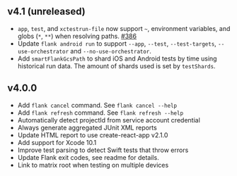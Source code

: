 ## v4.1 (unreleased)
- `app`, `test`, and `xctestrun-file` now support `~`, environment variables, and globs (`*`, `**`) when resolving paths. [#386](https://github.com/TestArmada/flank/pull/386)
- Update `flank android run` to support `--app`, `--test`, `--test-targets`, `--use-orchestrator` and `--no-use-orchestrator`.
- Add `smartFlankGcsPath` to shard iOS and Android tests by time using historical run data. The amount of shards used is set by `testShards`.

## v4.0.0

- Add `flank cancel` command. See `flank cancel --help`
- Add `flank refresh` command. See `flank refresh --help`
- Automatically detect projectId from service account credential
- Always generate aggregated JUnit XML reports
- Update HTML report to use create-react-app v2.1.0
- Add support for Xcode 10.1
- Improve test parsing to detect Swift tests that throw errors
- Update Flank exit codes, see readme for details.
- Link to matrix root when testing on multiple devices
